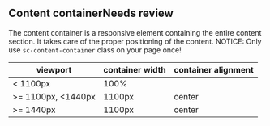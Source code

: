 <h2>Content container<span class="status review">Needs review</span></h2>

The content container is a responsive element containing the entire content section. It takes care of the proper positioning of the content. NOTICE: Only use `sc-content-container` class on your page once!

<table class="docs-table">
    <thead>
    <tr>
        <th>viewport</th>
        <th>container width</th>
        <th>container alignment</th>
    </tr>
    </thead>
    <tbody>
    <tr>
        <td>&lt; 1100px</td>
        <td>100%</td>
        <td></td>
    </tr>
    <tr>
        <td>&gt;= 1100px, &lt;1440px</td>
        <td>1100px</td>
        <td>center</td>
    </tr>
    <tr>
        <td>&gt;= 1440px</td>
        <td>1100px</td>
        <td>center</td>
    </tr>
    </tbody>
</table>
